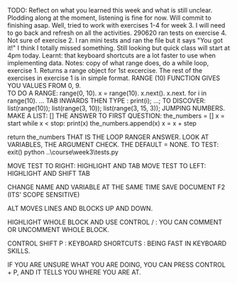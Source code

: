TODO: Reflect on what you learned this week and what is still unclear.
Plodding along at the moment, listening is fine for now.  Will commit to finishing asap.
Well, tried to work with exercises 1-4 for week 3.  I will need to go back and refresh on all the activities. 
290620 ran tests on exercise 4.  Not sure of exercise 2. I ran mini tests and ran the file but it says "You got it!"  I think I totally missed something.  Still looking but quick class will start at 4pm today.
Learnt: that keyboard shortcuts are a lot faster to use when implementing data. 
Notes: copy of what range does, do a while loop, exercise 1.  Returns a range object for 1st excercise. The rest of the exercises in exercise 1 is in simple format.
RANGE (10) FUNCTION GIVES YOU VALUES FROM 0, 9.  
TO DO A RANGE: range(0, 10). x = range(10). x.next(). x.next. for i in range(10). 
... TAB INWARDS THEN TYPE :  print(i); ...;
TO DISCOVER: list(range(10)); list(range(3, 10)); list(range(3, 15, 3)); JUMPING NUMBERS.
MAKE A LIST: []
THE ANSWER TO FIRST QUESTION: 
the_numbers = []
x = start
while x < stop:
    print(x)
    the_numbers.append(x)
    x = x + step

return the_numbers
THAT IS THE LOOP RANGER ANSWER.
LOOK AT VARIABLES, THE ARGUMENT CHECK. THE DEFAULT = NONE.
TO TEST: 
exit()
python ..\course\week3\tests.py

MOVE TEST TO RIGHT: HIGHLIGHT AND TAB
MOVE TEST TO LEFT: HIGHLIGHT AND SHIFT TAB

CHANGE NAME AND VARIABLE AT THE SAME TIME
SAVE DOCUMENT
F2     (ITS' SCOPE SENSITIVE)

ALT  MOVES LINES AND BLOCKS UP AND DOWN.

HIGHLIGHT WHOLE BLOCK AND USE CONTROL /  :  YOU CAN COMMENT OR UNCOMMENT WHOLE BLOCK.


CONTROL SHIFT P :  KEYBOARD SHORTCUTS  :  BEING FAST IN KEYBOARD SKILLS.


IF YOU ARE UNSURE WHAT YOU ARE DOING, YOU CAN PRESS  CONTROL + P, AND IT TELLS YOU WHERE YOU ARE AT.

